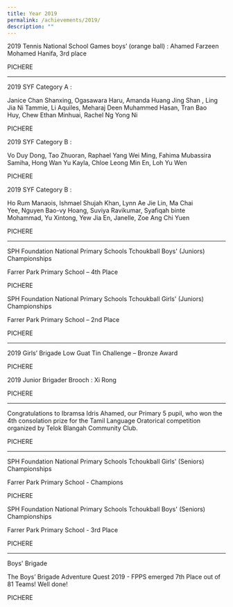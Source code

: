 ```yaml
---
title: Year 2019
permalink: /achievements/2019/
description: ""
---
```

2019 Tennis National School Games boys’ (orange ball) : Ahamed Farzeen Mohamed Hanifa, 3rd place  

PICHERE

* * *

  

2019 SYF Category A :

Janice Chan Shanxing, Ogasawara Haru, Amanda Huang Jing Shan , Ling Jia Ni Tammie, Li Aquiles, Meharaj Deen Muhammed Hasan, Tran Bao Huy, Chew Ethan Minhuai, Rachel Ng Yong Ni

PICHERE

2019 SYF Category B :

Vo Duy Dong, Tao Zhuoran, Raphael Yang Wei Ming, Fahima Mubassira Samiha, Hong Wan Yu Kayla, Chloe Leong Min En, Loh Yu Wen

PICHERE

2019 SYF Category B :

Ho Rum Manaois, Ishmael Shujah Khan, Lynn Ae Jie Lin, Ma Chai Yee, Nguyen Bao-vy Hoang, Suviya Ravikumar, Syafiqah binte Mohammad, Yu Xintong, Yew Jia En, Janelle, Zoe Ang Chi Yuen

PICHERE

* * *

  

SPH Foundation National Primary Schools Tchoukball Boys' (Juniors) Championships

Farrer Park Primary School – 4th Place

PICHERE

  

SPH Foundation National Primary Schools Tchoukball Girls' (Juniors) Championships

Farrer Park Primary School – 2nd Place

PICHERE

* * *

  

2019 Girls’ Brigade Low Guat Tin Challenge – Bronze Award

PICHERE

  

2019 Junior Brigader Brooch : Xi Rong

PICHERE

  

* * *

  

Congratulations to Ibramsa Idris Ahamed, our Primary 5 pupil, who won the 4th consolation prize for the Tamil Language Oratorical competition organized by Telok Blangah Community Club.

PICHERE

  

  

* * *

  

SPH Foundation National Primary Schools Tchoukball Girls' (Seniors) Championships

Farrer Park Primary School - Champions

  

PICHERE

  

  

SPH Foundation National Primary Schools Tchoukball Boys' (Seniors) Championships

Farrer Park Primary School - 3rd Place

  

PICHERE

  

* * *

  

Boys' Brigade

The Boys’ Brigade Adventure Quest 2019 - FPPS emerged 7th Place out of 81 Teams! Well done!

  

PICHERE